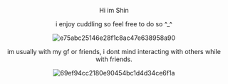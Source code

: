 <div align="center">

Hi im Shin

<div align="center"> 

i enjoy cuddling so feel free to do so ^_^

![e75abc25146e28f1c8ac47e638958a90](https://github.com/user-attachments/assets/a309e49b-56f1-4ca2-8460-5b99c5bc3c24)


<div align="center"> 

im usually with my gf or friends, i dont mind interacting with others while with friends.

![69ef94cc2180e90454bc1d4d34ce6f1a](https://github.com/user-attachments/assets/9478e9da-e135-4a0e-ac63-bd131a1ff625)
